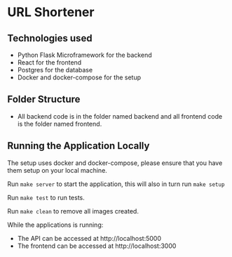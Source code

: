 # URL Shortener

## Technologies used
- Python Flask Microframework for the backend
- React for the frontend
- Postgres for the database
- Docker and docker-compose for the setup

## Folder Structure 
- All backend code is in the folder named backend and all frontend code is the folder named frontend.

## Running the Application Locally
The setup uses docker and docker-compose, please ensure that you have them setup on your local machine.

Run `make server` to start the application, this will also in turn run `make setup`

Run `make test` to run tests.

Run `make clean` to remove all images created.

While the applications is running:
- The API can be accessed at http://localhost:5000
- The frontend can be accessed at http://localhost:3000
